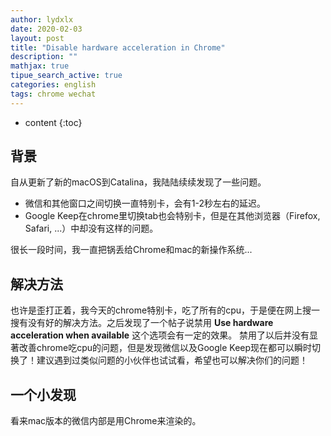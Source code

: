 ```yaml
---
author: lydxlx
date: 2020-02-03
layout: post
title: "Disable hardware acceleration in Chrome"
description: ""
mathjax: true
tipue_search_active: true
categories: english
tags: chrome wechat
---
```


* content
{:toc}

## 背景
自从更新了新的macOS到Catalina，我陆陆续续发现了一些问题。
- 微信和其他窗口之间切换一直特别卡，会有1-2秒左右的延迟。
- Google Keep在chrome里切换tab也会特别卡，但是在其他浏览器（Firefox, Safari, ...）中却没有这样的问题。

很长一段时间，我一直把锅丢给Chrome和mac的新操作系统...

## 解决方法
也许是歪打正着，我今天的chrome特别卡，吃了所有的cpu，于是便在网上搜一搜有没有好的解决方法。之后发现了一个帖子说禁用 **Use hardware acceleration when available** 这个选项会有一定的效果。
禁用了以后并没有显著改善chrome吃cpu的问题，但是发现微信以及Google Keep现在都可以瞬时切换了！建议遇到过类似问题的小伙伴也试试看，希望也可以解决你们的问题！

## 一个小发现
看来mac版本的微信内部是用Chrome来渲染的。
